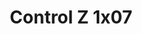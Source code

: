 ---
layout: episodios
title: "Control Z 1x07"
url_serie_padre: 'control-z/temporada-1'
category: 'series'
capitulo: 'yes'
anio: '2019'
prev: 'capitulo-6'
proximo: 'capitulo-8'
sandbox: allow-same-origin allow-forms
idioma: 'Latino'
calidad: 'Full HD'
fuente: 'cueva'
reproductores_otros: ["https://gdriveplayer.me/embed2.php?link=W31GUlqV8qFFUCuQfoq70QvkaM0892lCFBDwA4aFqpGLxXNyEHqRu3qtn9KZnVnUG6g11ZiCjY7LHnPDhRInDq9c7qGK4oQHJDEHZCT%252B2j9NamcdHcVgA4gnPQXykdm7pe0P6sdy5gPrfxW1s9IDPl0P%252BpFmg2Zeefu%252BYyiNfca92dsxVqv%252BgpTOXNcmSELpH%252BxZQ9i21he%252BPtu8oDQDTa","Latino","https://gdriveplayer.me/embed2.php?link=XIiAba9O1JSCi%252Bk1r9cqpAdlW%252B3ykkaWz3uPZeZi9wIyRCsmP1Ab%252Fv4fffg5L53jHRMubqD0%252ByMTbmBDAHwMv5q%252B8yYv%252B1JfCPBIhOENGs1SxsrxK2IiK88kD6jMr8ZSvg60EODNZM8UAnWaJV4qg2cmtWvvDTVWnKGqzg1OJEVHO58dgUpZG56smK26VoWdx5s4wjjMFL5WtvZtxUgRTq","Latino","https://player.premiumstream.live/player.php?id=NDg1OQ&sub=","Latino","https://player.premiumstream.live/player.php?id=NDg1OQ&sub=","Latino","https://movcloud.net/embed/jm-BjZJoP5C_","Latino","https://supervideo.tv/e/bgh4ynv3mao5","Latino","https://mstream.press/jd6ufox5pcji","Latino"]
reproductores_fembed: ["https://feurl.com/v/5-mz8tddz4xyxjd","Latino","https://feurl.com/v/lg-y5bnn32k10r6","Latino"]
reproductor: fembed
clasificacion: '+10'
tags:
- Ciencia-Ficcion
---